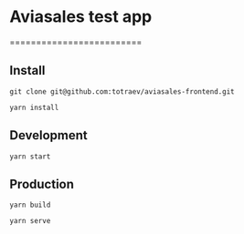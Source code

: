 # Aviasales test app
=========================
## Install

```git clone git@github.com:totraev/aviasales-frontend.git```

```yarn install```

## Development

```yarn start```

## Production

```yarn build```

```yarn serve```
